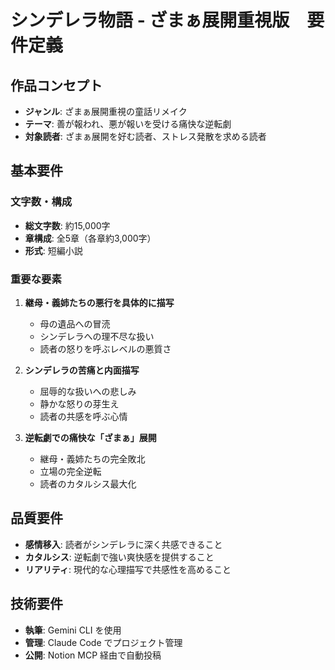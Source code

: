 # シンデレラ物語 - ざまぁ展開重視版　要件定義

## 作品コンセプト
- **ジャンル**: ざまぁ展開重視の童話リメイク
- **テーマ**: 善が報われ、悪が報いを受ける痛快な逆転劇
- **対象読者**: ざまぁ展開を好む読者、ストレス発散を求める読者

## 基本要件

### 文字数・構成
- **総文字数**: 約15,000字
- **章構成**: 全5章（各章約3,000字）
- **形式**: 短編小説

### 重要な要素
1. **継母・義姉たちの悪行を具体的に描写**
   - 母の遺品への冒涜
   - シンデレラへの理不尽な扱い
   - 読者の怒りを呼ぶレベルの悪質さ

2. **シンデレラの苦痛と内面描写**
   - 屈辱的な扱いへの悲しみ
   - 静かな怒りの芽生え
   - 読者の共感を呼ぶ心情

3. **逆転劇での痛快な「ざまぁ」展開**
   - 継母・義姉たちの完全敗北
   - 立場の完全逆転
   - 読者のカタルシス最大化

## 品質要件
- **感情移入**: 読者がシンデレラに深く共感できること
- **カタルシス**: 逆転劇で強い爽快感を提供すること
- **リアリティ**: 現代的な心理描写で共感性を高めること

## 技術要件
- **執筆**: Gemini CLI を使用
- **管理**: Claude Code でプロジェクト管理
- **公開**: Notion MCP 経由で自動投稿